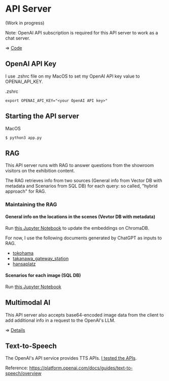 # API Server

(Work in progress)

Note: OpenAI API subscription is required for this API server to work as a chat server.

=> [Code](./Python)

## OpenAI API Key

I use .zshrc file on my MacOS to set my OpenAI API key value to OPENAI_API_KEY.

.zshrc
```
export OPENAI_API_KEY="<your OpenAI API key>"
```

## Starting the API server

MacOS
```
$ python3 app.py
```

## RAG

This API server runs with RAG to answer questions from the showroom visitors on the exhibition content.

The RAG retrieves info from two sources (General info from Vector DB with metadata and Scenarios from SQL DB) for each query: so called, "hybrid approach" for RAG. 

### Maintaining the RAG

#### General info on the locations in the scenes (Vevtor DB with metadata)

Run [this Jupyter Notebook](./Python/embeddings/embeddings.ipynb) to update the embeddings on ChromaDB.

For now, I use the following documents generated by ChatGPT as inputs to RAG.
- [tokohama](./Python/embeddings/doc/yokohama.txt)
- [takanawa_gateway_station](./Python/embeddings/doc/takanawa_gateway_station.txt)
- [hansaplatz](./Python/embeddings/doc/hansaplatz.txt)

#### Scenarios for each image (SQL DB)

Run [this Jupyter Notebook](./Python/scenarios/Scenarios.ipynb)

## Multimodal AI

This API server also accepts base64-encoded image data from the client to add additional info in a request to the OpenAI's LLM.

=> [Details](https://github.com/araobp/virtual-showroom/blob/main/AI_Controlled.md)

## Text-to-Speech

The OpenAI's API service provides TTS APIs. [I tested the APIs](doc/tts).

Reference: https://platform.openai.com/docs/guides/text-to-speech/overview
